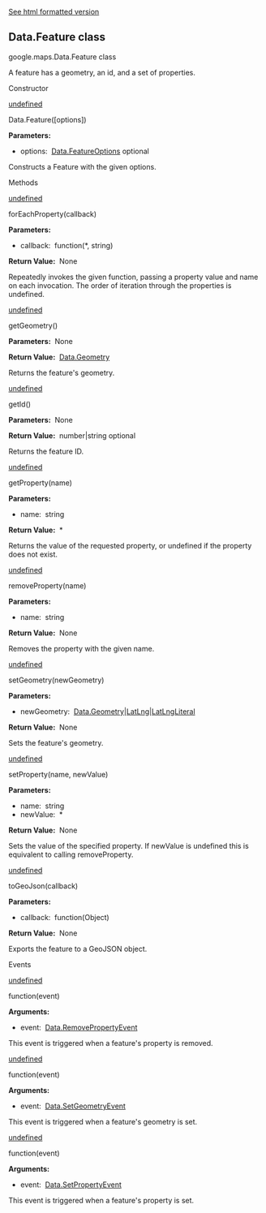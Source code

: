 [See html formatted version](https://huasofoundries.github.io/google-maps-documentation/Data.Feature.html)

Data.Feature class
------------------

google.maps.Data.Feature class

A feature has a geometry, an id, and a set of properties.

Constructor

[undefined](#Data.Feature.constructor)

Data.Feature(\[options\])

**Parameters:** 

*   options:  [Data.FeatureOptions](Data.md) optional

Constructs a Feature with the given options.

Methods

[undefined](#Data.Feature.forEachProperty)

forEachProperty(callback)

**Parameters:** 

*   callback:  function(\*, string)

**Return Value:**  None

Repeatedly invokes the given function, passing a property value and name on each invocation. The order of iteration through the properties is undefined.

[undefined](#Data.Feature.getGeometry)

getGeometry()

**Parameters:**  None

**Return Value:**  [Data.Geometry](Data.md)

Returns the feature's geometry.

[undefined](#Data.Feature.getId)

getId()

**Parameters:**  None

**Return Value:**  number|string optional

Returns the feature ID.

[undefined](#Data.Feature.getProperty)

getProperty(name)

**Parameters:** 

*   name:  string

**Return Value:**  \*

Returns the value of the requested property, or undefined if the property does not exist.

[undefined](#Data.Feature.removeProperty)

removeProperty(name)

**Parameters:** 

*   name:  string

**Return Value:**  None

Removes the property with the given name.

[undefined](#Data.Feature.setGeometry)

setGeometry(newGeometry)

**Parameters:** 

*   newGeometry:  [Data.Geometry](Data.md)|[LatLng](/maps/documentation/javascript/reference/3.40/coordinates#LatLng)|[LatLngLiteral](/maps/documentation/javascript/reference/3.40/coordinates#LatLngLiteral)

**Return Value:**  None

Sets the feature's geometry.

[undefined](#Data.Feature.setProperty)

setProperty(name, newValue)

**Parameters:** 

*   name:  string
*   newValue:  \*

**Return Value:**  None

Sets the value of the specified property. If newValue is undefined this is equivalent to calling removeProperty.

[undefined](#Data.Feature.toGeoJson)

toGeoJson(callback)

**Parameters:** 

*   callback:  function(Object)

**Return Value:**  None

Exports the feature to a GeoJSON object.

Events

[undefined](#Data.Feature.removeproperty)

function(event)

**Arguments:** 

*   event:  [Data.RemovePropertyEvent](Data.md)

This event is triggered when a feature's property is removed.

[undefined](#Data.Feature.setgeometry)

function(event)

**Arguments:** 

*   event:  [Data.SetGeometryEvent](Data.md)

This event is triggered when a feature's geometry is set.

[undefined](#Data.Feature.setproperty)

function(event)

**Arguments:** 

*   event:  [Data.SetPropertyEvent](Data.md)

This event is triggered when a feature's property is set.